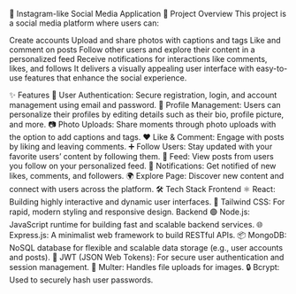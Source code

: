 📸 Instagram-like Social Media Application
🚀 Project Overview
This project is a social media platform where users can:

Create accounts
Upload and share photos with captions and tags
Like and comment on posts
Follow other users and explore their content in a personalized feed
Receive notifications for interactions like comments, likes, and follows
It delivers a visually appealing user interface with easy-to-use features that enhance the social experience.

✨ Features
🔐 User Authentication: Secure registration, login, and account management using email and password.
👤 Profile Management: Users can personalize their profiles by editing details such as their bio, profile picture, and more.
📷 Photo Uploads: Share moments through photo uploads with the option to add captions and tags.
❤️ Like & Comment: Engage with posts by liking and leaving comments.
➕ Follow Users: Stay updated with your favorite users’ content by following them.
📜 Feed: View posts from users you follow on your personalized feed.
🔔 Notifications: Get notified of new likes, comments, and followers.
🌍 Explore Page: Discover new content and connect with users across the platform.
🛠️ Tech Stack
Frontend
⚛️ React: Building highly interactive and dynamic user interfaces.
🎨 Tailwind CSS: For rapid, modern styling and responsive design.
Backend
🟢 Node.js: JavaScript runtime for building fast and scalable backend services.
🌐 Express.js: A minimalist web framework to build RESTful APIs.
📦 MongoDB: NoSQL database for flexible and scalable data storage (e.g., user accounts and posts).
🔑 JWT (JSON Web Tokens): For secure user authentication and session management.
📁 Multer: Handles file uploads for images.
🔒 Bcrypt: Used to securely hash user passwords.
